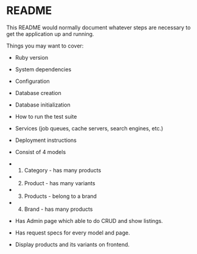 # README

This README would normally document whatever steps are necessary to get the
application up and running.

Things you may want to cover:

* Ruby version

* System dependencies

* Configuration

* Database creation

* Database initialization

* How to run the test suite

* Services (job queues, cache servers, search engines, etc.)

* Deployment instructions

* Consist of 4 models
* 1. Category - has many products
* 2. Product - has many variants
* 3. Products - belong to a brand
* 4. Brand - has many products

* Has Admin page which able to do CRUD and show listings.

* Has request specs for every model and page.

* Display products and its variants on frontend.
